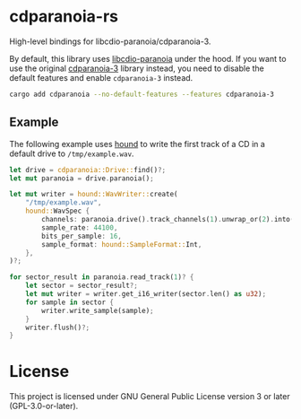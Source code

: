 # cdparanoia-rs

<!-- cargo-rdme start -->

High-level bindings for libcdio-paranoia/cdparanoia-3.

By default, this library uses
[libcdio-paranoia](https://github.com/rocky/libcdio-paranoia)
under the hood. If you want to use the original
[cdparanoia-3](https://xiph.org/paranoia/) library
instead, you need to disable the default features and enable
`cdparanoia-3` instead.

```bash
cargo add cdparanoia --no-default-features --features cdparanoia-3
```

## Example

The following example uses [hound](https://lib.rs/crates/hound) to write
the first track of a CD in a default drive to `/tmp/example.wav`.

```rust
let drive = cdparanoia::Drive::find()?;
let mut paranoia = drive.paranoia();

let mut writer = hound::WavWriter::create(
    "/tmp/example.wav",
    hound::WavSpec {
        channels: paranoia.drive().track_channels(1).unwrap_or(2).into(),
        sample_rate: 44100,
        bits_per_sample: 16,
        sample_format: hound::SampleFormat::Int,
    },
)?;

for sector_result in paranoia.read_track(1)? {
    let sector = sector_result?;
    let mut writer = writer.get_i16_writer(sector.len() as u32);
    for sample in sector {
        writer.write_sample(sample);
    }
    writer.flush()?;
}
```

<!-- cargo-rdme end -->

# License

This project is licensed under GNU General Public License version 3 or later (GPL-3.0-or-later).
